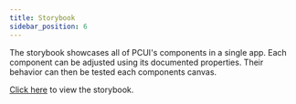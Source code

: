 ```yaml
---
title: Storybook
sidebar_position: 6
---
```


The storybook showcases all of PCUI's components in a single app. Each component can be adjusted using its documented properties. Their behavior can then be tested each components canvas.

[Click here](https://playcanvas.github.io/pcui/storybook/) to view the storybook.
